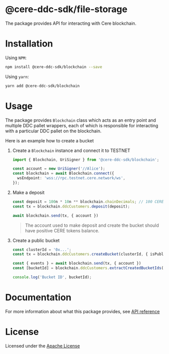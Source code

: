 # @cere-ddc-sdk/file-storage

The package provides API for interacting with Cere blockchain.

# Installation

Using `NPM`:

```bash
npm install @cere-ddc-sdk/blockchain --save
```

Using `yarn`:

```bash
yarn add @cere-ddc-sdk/blockchain
```

# Usage

The package provides `Blockchain` class which acts as an entry point and multiple DDC pallet wrappers, each of which is responsible for interacting with a particular DDC pallet on the blockchain.

Here is an example how to create a bucket

1. Create a `Blockchain` instance and connect it to TESTNET

    ```ts
    import { Blockchain, UriSigner } from '@cere-ddc-sdk/blockchain';

    const account = new UriSigner('//Alice');
    const blockchain = await Blockchain.connect({
      wsEndpoint: 'wss://rpc.testnet.cere.network/ws',
    });
    ```

2. Make a deposit

    ```ts
    const deposit = 100n * 10n ** blockchain.chainDecimals; // 100 CERE
    const tx = blockchain.ddcCustomers.deposit(deposit);

    await blockchain.send(tx, { account })
    ```

    > The account used to make deposit and create the bucket should have positive CERE tokens balance.

3. Create a public bucket

    ```ts
    const clusterId = '0x...';
    const tx = blockchain.ddcCustomers.createBucket(clusterId, { isPublic: true });

    const { events } = await blockchain.send(tx, { account })
    const [bucketId] = blockchain.ddcCustomers.extractCreatedBucketIds(events);

    console.log('Bucket ID', bucketId);
    ```

# Documentation

For more information about what this package provides, see [API reference](./docs/README.md)

# License

Licensed under the [Apache License](./LICENSE)
